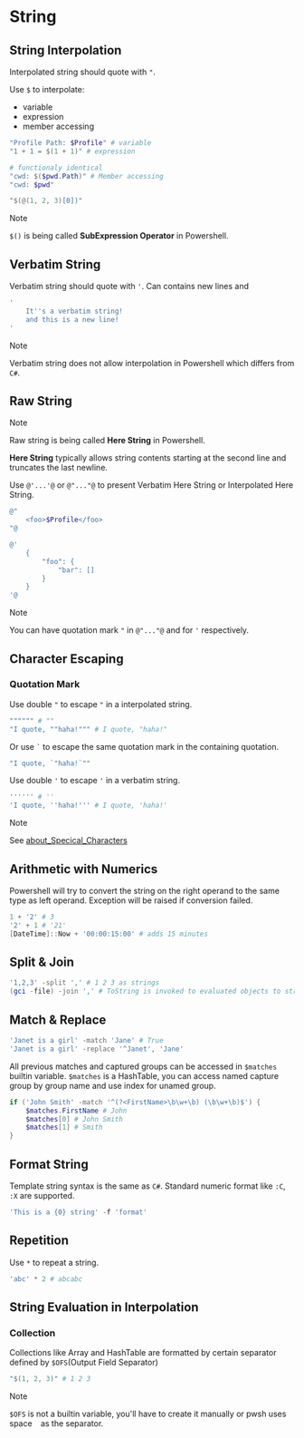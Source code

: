# String

## String Interpolation

Interpolated string should quote with `"`.

Use `$` to interpolate:
- variable
- expression
- member accessing

```ps1
"Profile Path: $Profile" # variable
"1 + 1 = $(1 + 1)" # expression

# functionaly identical
"cwd: $($pwd.Path)" # Member accessing
"cwd: $pwd"

"$(@(1, 2, 3)[0])"
```

> [!NOTE]
> `$()` is being called **SubExpression Operator** in Powershell.

## Verbatim String

Verbatim string should quote with `'`.
Can contains new lines and 

```ps1
'
    It''s a verbatim string! 
    and this is a new line!
'
```

> [!NOTE]
> Verbatim string does not allow interpolation in Powershell which differs from `C#`.

## Raw String

> [!NOTE]
> Raw string is being called **Here String** in Powershell.

**Here String** typically allows string contents starting at the second line and truncates the last newline.

Use `@'...'@` or `@"..."@` to present Verbatim Here String or Interpolated Here String.

```ps1
@"
    <foo>$Profile</foo>
"@

@'
    {
        "foo": {
            "bar": []
        }
    }
'@
```

> [!NOTE]
> You can have quotation mark `"` in `@"..."@` and for `'` respectively.

## Character Escaping

### Quotation Mark

Use double `"` to escape `"` in a interpolated string.

```ps1
"""""" # ""
"I quote, ""haha!""" # I quote, "haha!"
```

Or use `` ` `` to escape the same quotation mark in the containing quotation.

```ps1
"I quote, `"haha!`""
```

Use double `'` to escape `'` in a verbatim string.

```ps1
'''''' # ''
'I quote, ''haha!''' # I quote, 'haha!'
```

> [!NOTE]
> See [about_Specical_Characters](https://learn.microsoft.com/en-us/powershell/module/microsoft.powershell.core/about/about_special_characters?view=powershell-7.4) 

## Arithmetic with Numerics

Powershell will try to convert the string on the right operand to the same type as left operand.
Exception will be raised if conversion failed.

```ps1
1 + '2' # 3
'2' + 1 # '21'
[DateTime]::Now + '00:00:15:00' # adds 15 minutes
```

## Split & Join

```ps1
'1,2,3' -split ',' # 1 2 3 as strings
(gci -file) -join ',' # ToString is invoked to evaluated objects to string.
```

## Match & Replace

```ps1
'Janet is a girl' -match 'Jane' # True
'Janet is a girl' -replace '^Janet', 'Jane'
```

All previous matches and captured groups can be accessed in `$matches` builtin variable.
`$matches` is a HashTable, you can access named capture group by group name and use index for unamed group.

```ps1
if ('John Smith' -match '^(?<FirstName>\b\w+\b) (\b\w+\b)$') {
    $matches.FirstName # John
    $matches[0] # John Smith
    $matches[1] # Smith
}
```

## Format String

Template string syntax is the same as `C#`.
Standard numeric format like `:C`, `:X` are supported.

```ps1
'This is a {0} string' -f 'format'
```

## Repetition

Use `*` to repeat a string.

```ps1
'abc' * 2 # abcabc
```

## String Evaluation in Interpolation

### Collection

Collections like Array and HashTable are formatted by certain separator defined by `$OFS`(Output Field Separator)

```ps1
"$(1, 2, 3)" # 1 2 3
```

> [!NOTE]
> `$OFS` is not a builtin variable, you'll have to create it manually or pwsh uses space ` ` as the separator.
